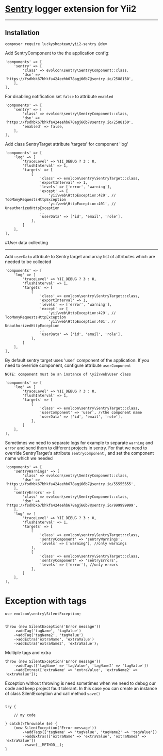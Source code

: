 # [Sentry](https://sentry.io) logger extension for Yii2
-------------
Installation
---------
```
composer require luckyshopteam/yii2-sentry @dev
```

Add SentryComponent to the the application config:
```
'components' => [
    'sentry' => [
        'class' => evolcon\sentry\SentryComponent::class,
        'dsn' => 'https://fsdhbk67bhkfa424eehb678agj66b7@sentry.io/2588150',
    ],
],
```

For disabling notification set `false` to attribute `enabled`
```
'components' => [
    'sentry' => [
        'class' => evolcon\sentry\SentryComponent::class,
        'dsn' => 'https://fsdhbk67bhkfa424eehb678agj66b7@sentry.io/2588150',
        'enabled' => false,
    ],
],
```

Add class SentryTarget attribute 'targets' for component 'log'
```
'components' => [
    'log' => [
        'traceLevel' => YII_DEBUG ? 3 : 0,
        'flushInterval' => 1,
        'targets' => [
            [
                'class' => evolcon\sentry\SentryTarget::class,
                'exportInterval' => 1,
                'levels' => ['error', 'warning'],
                'except' => [
                    'yii\web\HttpException:429', // TooManyRequestsHttpException
                    'yii\web\HttpException:401', // UnauthorizedHttpException
                ],
                'userData' => ['id', 'email', 'role'],
            ],
        ]
    ],
],
```

#User data collecting
__________________
Add ``userData`` attribute to SentryTarget and array list of attributes which are needed to be collected 

```
'components' => [
    'log' => [
        'traceLevel' => YII_DEBUG ? 3 : 0,
        'flushInterval' => 1,
        'targets' => [
            [
                'class' => evolcon\sentry\SentryTarget::class,
                'exportInterval' => 1,
                'levels' => ['error', 'warning'],
                'except' => [
                    'yii\web\HttpException:429', // TooManyRequestsHttpException
                    'yii\web\HttpException:401', // UnauthorizedHttpException
                ],
                'userData' => ['id', 'email', 'role'],
            ],
        ]
    ],
],
```

By default sentry target uses 'user' component of the application. If you need to override component, configure attribute `userComponent`

`NOTE: component must be an instance of \yii\web\User class`

```
'components' => [
    'log' => [
        'traceLevel' => YII_DEBUG ? 3 : 0,
        'flushInterval' => 1,
        'targets' => [
            [
                'class' => evolcon\sentry\SentryTarget::class,
                'userComponent' => 'user', //the component name
                'userData' => ['id', 'email', 'role'],
            ],
        ]
    ],
],
```

Sometimes we need to separate logs for example to separate `warning` and `error` and send them to different projects in sentry.
For that we need to override SentryTarget's attribute `sentryComponent` , and set the component name which we needed


```
'components' => [
    'sentryWarnings' => [
        'class' => evolcon\sentry\SentryComponent::class,
        'dsn' => 'https://fsdhbk67bhkfa424eehb678agj66b7@sentry.io/55555555',
    ],
    'sentryErrors' => [
        'class' => evolcon\sentry\SentryComponent::class,
        'dsn' => 'https://fsdhbk67bhkfa424eehb678agj66b7@sentry.io/999999999',
    ],
    'log' => [
        'traceLevel' => YII_DEBUG ? 3 : 0,
        'flushInterval' => 1,
        'targets' => [
            [
                'class' => evolcon\sentry\SentryTarget::class,
                'sentryComponent' => 'sentryWarnings',
                'levels' => ['warning'], //only warnings
            ],
            [
                'class' => evolcon\sentry\SentryTarget::class,
                'sentryComponent' => 'sentryErrors',
                'levels' => ['error'], //only errors
            ],
        ]
    ],
],
```

# Exception with tags

```
use evolcon\sentry\SilentException;


throw (new SilentException('Error message'))
    ->addTag('tagName', 'tagValue')
    ->addTag('tagName2', 'tagValue')
    ->addExtra('extraName', 'extraValue')
    ->addExtra('extraName2', 'extraValue');

```

Multiple tags and extra

```
throw (new SilentException('Error message'))
    ->addTags(['tagName' => 'tagValue', 'tagName2' => 'tagValue'])
    ->addExtras(['extraName' => 'extraValue', 'extraName2' => 'extraValue']);
```

Exception without throwing is need sometimes when we need to debug our code and keep project fault tolerant.
In this case you can create an instance of class SilentException and call method `save()`


```

try {

    // my code

} catch(\Throwable $e) {
    (new SilentException('Error message'))
        ->addTags(['tagName' => 'tagValue', 'tagName2' => 'tagValue'])
        ->addExtras(['extraName' => 'extraValue', 'extraName2' => 'extraValue'])
        ->save(__METHOD__);
}

```

